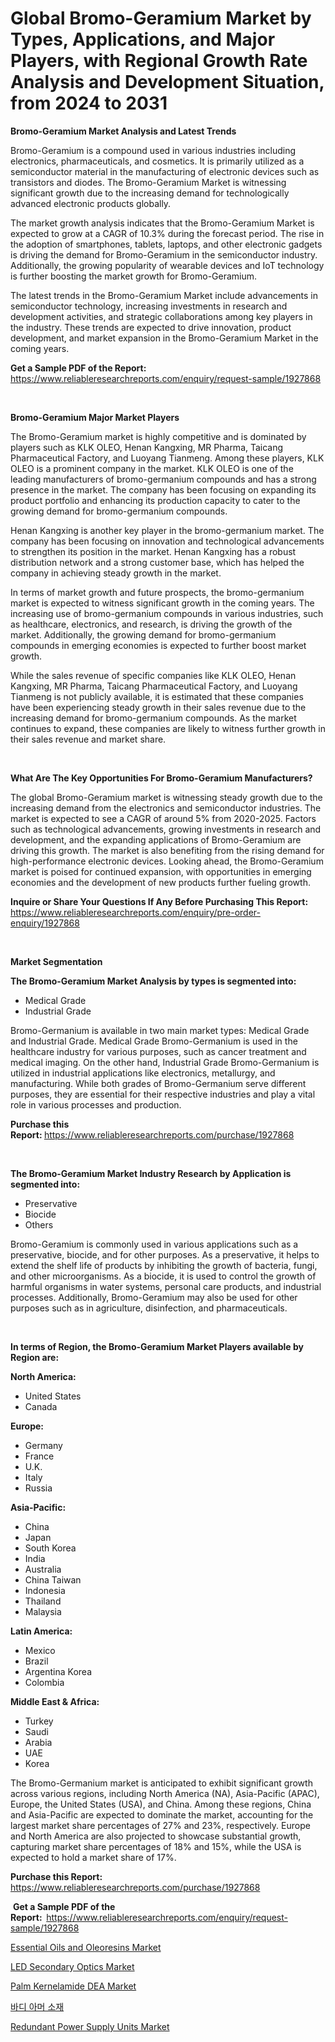 <p><h1>Global Bromo-Geramium Market by Types, Applications, and Major Players, with Regional Growth Rate Analysis and Development Situation, from 2024 to 2031</h1></p><p><strong>Bromo-Geramium Market Analysis and Latest Trends</strong></p>
<p><p>Bromo-Geramium is a compound used in various industries including electronics, pharmaceuticals, and cosmetics. It is primarily utilized as a semiconductor material in the manufacturing of electronic devices such as transistors and diodes. The Bromo-Geramium Market is witnessing significant growth due to the increasing demand for technologically advanced electronic products globally. </p><p>The market growth analysis indicates that the Bromo-Geramium Market is expected to grow at a CAGR of 10.3% during the forecast period. The rise in the adoption of smartphones, tablets, laptops, and other electronic gadgets is driving the demand for Bromo-Geramium in the semiconductor industry. Additionally, the growing popularity of wearable devices and IoT technology is further boosting the market growth for Bromo-Geramium.</p><p>The latest trends in the Bromo-Geramium Market include advancements in semiconductor technology, increasing investments in research and development activities, and strategic collaborations among key players in the industry. These trends are expected to drive innovation, product development, and market expansion in the Bromo-Geramium Market in the coming years.</p></p>
<p><strong>Get a Sample PDF of the Report:&nbsp;</strong> <a href="https://www.reliableresearchreports.com/enquiry/request-sample/1927868">https://www.reliableresearchreports.com/enquiry/request-sample/1927868</a></p>
<p>&nbsp;</p>
<p><strong>Bromo-Geramium Major Market Players</strong></p>
<p><p>The Bromo-Geramium market is highly competitive and is dominated by players such as KLK OLEO, Henan Kangxing, MR Pharma, Taicang Pharmaceutical Factory, and Luoyang Tianmeng. Among these players, KLK OLEO is a prominent company in the market. KLK OLEO is one of the leading manufacturers of bromo-germanium compounds and has a strong presence in the market. The company has been focusing on expanding its product portfolio and enhancing its production capacity to cater to the growing demand for bromo-germanium compounds.</p><p>Henan Kangxing is another key player in the bromo-germanium market. The company has been focusing on innovation and technological advancements to strengthen its position in the market. Henan Kangxing has a robust distribution network and a strong customer base, which has helped the company in achieving steady growth in the market.</p><p>In terms of market growth and future prospects, the bromo-germanium market is expected to witness significant growth in the coming years. The increasing use of bromo-germanium compounds in various industries, such as healthcare, electronics, and research, is driving the growth of the market. Additionally, the growing demand for bromo-germanium compounds in emerging economies is expected to further boost market growth.</p><p>While the sales revenue of specific companies like KLK OLEO, Henan Kangxing, MR Pharma, Taicang Pharmaceutical Factory, and Luoyang Tianmeng is not publicly available, it is estimated that these companies have been experiencing steady growth in their sales revenue due to the increasing demand for bromo-germanium compounds. As the market continues to expand, these companies are likely to witness further growth in their sales revenue and market share.</p></p>
<p>&nbsp;</p>
<p><strong>What Are The Key Opportunities For Bromo-Geramium Manufacturers?</strong></p>
<p><p>The global Bromo-Geramium market is witnessing steady growth due to the increasing demand from the electronics and semiconductor industries. The market is expected to see a CAGR of around 5% from 2020-2025. Factors such as technological advancements, growing investments in research and development, and the expanding applications of Bromo-Geramium are driving this growth. The market is also benefiting from the rising demand for high-performance electronic devices. Looking ahead, the Bromo-Geramium market is poised for continued expansion, with opportunities in emerging economies and the development of new products further fueling growth.</p></p>
<p><strong>Inquire or Share Your Questions If Any Before Purchasing This Report:</strong> <a href="https://www.reliableresearchreports.com/enquiry/pre-order-enquiry/1927868">https://www.reliableresearchreports.com/enquiry/pre-order-enquiry/1927868</a></p>
<p>&nbsp;</p>
<p><strong>Market Segmentation</strong></p>
<p><strong>The Bromo-Geramium Market Analysis by types is segmented into:</strong></p>
<p><ul><li>Medical Grade</li><li>Industrial Grade</li></ul></p>
<p><p>Bromo-Germanium is available in two main market types: Medical Grade and Industrial Grade. Medical Grade Bromo-Germanium is used in the healthcare industry for various purposes, such as cancer treatment and medical imaging. On the other hand, Industrial Grade Bromo-Germanium is utilized in industrial applications like electronics, metallurgy, and manufacturing. While both grades of Bromo-Germanium serve different purposes, they are essential for their respective industries and play a vital role in various processes and production.</p></p>
<p><strong>Purchase this Report:&nbsp;</strong><a href="https://www.reliableresearchreports.com/purchase/1927868">https://www.reliableresearchreports.com/purchase/1927868</a></p>
<p>&nbsp;</p>
<p><strong>The Bromo-Geramium Market Industry Research by Application is segmented into:</strong></p>
<p><ul><li>Preservative</li><li>Biocide</li><li>Others</li></ul></p>
<p><p>Bromo-Geramium is commonly used in various applications such as a preservative, biocide, and for other purposes. As a preservative, it helps to extend the shelf life of products by inhibiting the growth of bacteria, fungi, and other microorganisms. As a biocide, it is used to control the growth of harmful organisms in water systems, personal care products, and industrial processes. Additionally, Bromo-Geramium may also be used for other purposes such as in agriculture, disinfection, and pharmaceuticals.</p></p>
<p>&nbsp;</p>
<p><strong>In terms of Region, the Bromo-Geramium Market Players available by Region are:</strong></p>
<p>
    <p> <strong> North America: </strong>
        <ul>
            <li>United States</li>
            <li>Canada</li>
        </ul>
        </p> 
    <p> <strong> Europe: </strong>
        <ul>
            <li>Germany</li>
            <li>France</li>
            <li>U.K.</li>
            <li>Italy</li>
            <li>Russia</li>
        </ul>
        </p> 
    <p> <strong> Asia-Pacific: </strong>
        <ul>
            <li>China</li>
            <li>Japan</li>
            <li>South Korea</li>
            <li>India</li>
            <li>Australia</li>
            <li>China Taiwan</li>
            <li>Indonesia</li>
            <li>Thailand</li>
            <li>Malaysia</li>
        </ul>
        </p> 
    <p> <strong> Latin America: </strong>
        <ul>
            <li>Mexico</li>
            <li>Brazil</li>
            <li>Argentina Korea</li>
            <li>Colombia</li>
        </ul>
        </p> 
    <p> <strong> Middle East & Africa: </strong>
        <ul>
            <li>Turkey</li>
            <li>Saudi</li>
            <li>Arabia</li>
            <li>UAE</li>
            <li>Korea</li>
        </ul>
    </p>
    </p>
<p><p>The Bromo-Germanium market is anticipated to exhibit significant growth across various regions, including North America (NA), Asia-Pacific (APAC), Europe, the United States (USA), and China. Among these regions, China and Asia-Pacific are expected to dominate the market, accounting for the largest market share percentages of 27% and 23%, respectively. Europe and North America are also projected to showcase substantial growth, capturing market share percentages of 18% and 15%, while the USA is expected to hold a market share of 17%.</p></p>
<p><strong>Purchase this Report: </strong><a href="https://www.reliableresearchreports.com/purchase/1927868">https://www.reliableresearchreports.com/purchase/1927868</a></p>
<p>&nbsp;<strong>Get a Sample PDF of the Report:&nbsp;&nbsp;</strong><a href="https://www.reliableresearchreports.com/enquiry/request-sample/1927868">https://www.reliableresearchreports.com/enquiry/request-sample/1927868</a></p>
<p><strong></strong></p>
<p><p><a href="https://view.publitas.com/reportprime-1/essential-oils-and-oleoresins-market-growth-market-trends-covid-19-impact-and-forecasts-for-period-from-2024-2031/">Essential Oils and Oleoresins Market</a></p><p><a href="https://view.publitas.com/reportprime-1/led-secondary-optics-market-analysis-examines-its-scope-on-growth-opportunities-and-forecasted-trends-spanning-from-2024-to-2031/">LED Secondary Optics Market</a></p><p><a href="https://github.com/josesg55/Market-Research-Report-List-1/blob/main/palm-kernelamide-dea-market.md">Palm Kernelamide DEA Market</a></p><p><a href="https://medium.com/@nicolereedvwb97hdh8byvmyr/%EB%B0%94%EB%94%94-%EC%95%84%EB%A8%B8-%EC%86%8C%EC%9E%AC-%EC%8B%9C%EC%9E%A5-%EC%A0%84%EB%A7%9D-%EC%82%B0%EC%97%85-%EA%B0%9C%EC%9A%94-%EB%B0%8F-%EC%98%88%EC%B8%A1-2024%EB%85%84%EB%B6%80%ED%84%B0-2031%EB%85%84%EA%B9%8C%EC%A7%80-28b1bd3e56f1">바디 아머 소재</a></p><p><a href="https://forested-sushi-9b0.notion.site/Redundant-Power-Supply-Units-Market-Size-Growing-and-Forecasted-for-period-from-2024-2031-and-prov-8bd8acb7e0c54a498962b3cd73485b29">Redundant Power Supply Units Market</a></p></p>